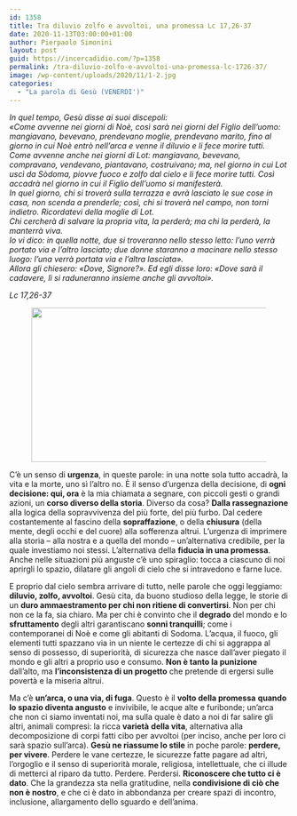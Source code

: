 ```yaml
---
id: 1358
title: Tra diluvio zolfo e avvoltoi, una promessa Lc 17,26-37
date: 2020-11-13T03:00:00+01:00
author: Pierpaolo Simonini
layout: post
guid: https://incercadidio.com/?p=1358
permalink: /tra-diluvio-zolfo-e-avvoltoi-una-promessa-lc-1726-37/
image: /wp-content/uploads/2020/11/1-2.jpg
categories:
  - "La parola di Gesù (VENERDI')"
---
```

_In quel tempo, Gesù disse ai suoi discepoli:  
«Come avvenne nei giorni di Noè, così sarà nei giorni del Figlio dell&#8217;uomo: mangiavano, bevevano, prendevano moglie, prendevano marito, fino al giorno in cui Noè entrò nell&#8217;arca e venne il diluvio e li fece morire tutti.  
Come avvenne anche nei giorni di Lot: mangiavano, bevevano, compravano, vendevano, piantavano, costruivano; ma, nel giorno in cui Lot uscì da Sòdoma, piovve fuoco e zolfo dal cielo e li fece morire tutti. Così accadrà nel giorno in cui il Figlio dell&#8217;uomo si manifesterà.  
In quel giorno, chi si troverà sulla terrazza e avrà lasciato le sue cose in casa, non scenda a prenderle; così, chi si troverà nel campo, non torni indietro. Ricordatevi della moglie di Lot.  
Chi cercherà di salvare la propria vita, la perderà; ma chi la perderà, la manterrà viva.  
Io vi dico: in quella notte, due si troveranno nello stesso letto: l&#8217;uno verrà portato via e l&#8217;altro lasciato; due donne staranno a macinare nello stesso luogo: l&#8217;una verrà portata via e l&#8217;altra lasciata».  
Allora gli chiesero: «Dove, Signore?». Ed egli disse loro: «Dove sarà il cadavere, lì si raduneranno insieme anche gli avvoltoi»._

<p class="has-text-align-right">
  <em>Lc 17,26-37</em>
</p><figure class="wp-block-image size-large is-resized">

<img src="https://incercadidio.com/wp-content/uploads/2020/11/2-2.jpg" alt="" class="wp-image-1360" width="587" height="278" srcset="https://incercadidio.com/wp-content/uploads/2020/11/2-2.jpg 416w, https://incercadidio.com/wp-content/uploads/2020/11/2-2-300x142.jpg 300w" sizes="(max-width: 587px) 100vw, 587px" /> </figure> 

C’è un senso di **urgenza**, in queste parole: in una notte sola tutto accadrà, la vita e la morte, uno sì l’altro no. È il senso d’urgenza della decisione, di **ogni decisione: qui, ora** è la mia chiamata a segnare, con piccoli gesti o grandi azioni, un **corso diverso della storia**. Diverso da cosa? **Dalla rassegnazione** alla logica della sopravvivenza del più forte, del più furbo. Dal cedere costantemente al fascino della **sopraffazione**, o della **chiusura** (della mente, degli occhi e del cuore) alla sofferenza altrui. L’urgenza di imprimere alla storia – alla nostra e a quella del mondo – un’alternativa credibile, per la quale investiamo noi stessi. L’alternativa della **fiducia in una promessa**. Anche nelle situazioni più anguste c’è uno spiraglio: tocca a ciascuno di noi aprirgli lo spazio, dilatare gli angoli di cielo che si intravedono e farne luce.

E proprio dal cielo sembra arrivare di tutto, nelle parole che oggi leggiamo: **diluvio, zolfo, avvoltoi**. Gesù cita, da buono studioso della legge, le storie di un **duro ammaestramento per chi non ritiene di convertirsi**. Non per chi non ce la fa, sia chiaro. Ma per chi è convinto che il **degrado** del mondo e lo **sfruttamento** degli altri garantiscano **sonni tranquilli**; come i contemporanei di Noè e come gli abitanti di Sodoma. L’acqua, il fuoco, gli elementi tutti spazzano via in un niente le certezze di chi si aggrappa al senso di possesso, di superiorità, di sicurezza che nasce dall’aver piegato il mondo e gli altri a proprio uso e consumo. **Non è tanto la punizione** dall’alto, ma **l’inconsistenza di un progetto** che pretende di ergersi sulle povertà e la miseria altrui.

Ma c’è **un’arca, o una via, di fuga**. Questo è il **volto della promessa** **quando lo spazio diventa angusto** e invivibile, le acque alte e furibonde; un’arca che non ci siamo inventati noi, ma sulla quale è dato a noi di far salire gli altri, animali compresi: la ricca **varietà** **della vita**, alternativa alla decomposizione di corpi fatti cibo per avvoltoi (per inciso, anche per loro ci sarà spazio sull’arca). **Gesù ne riassume lo stile** in poche parole: **perdere, per vivere**. Perdere le vane certezze, le sicurezze fatte pagare ad altri, l’orgoglio e il senso di superiorità morale, religiosa, intellettuale, che ci illude di metterci al riparo da tutto. Perdere. Perdersi. **Riconoscere che tutto ci è dato**. Che la grandezza sta nella gratitudine, nella **condivisione di ciò che non è nostro**, e che ci è dato in abbondanza per creare spazi di incontro, inclusione, allargamento dello sguardo e dell’anima.